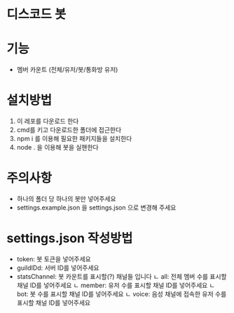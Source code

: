 # 디스코드 봇

# 기능
 - 멤버 카운트 (전체/유저/봇/통화방 유저)

# 설치방법
 1. 이 레포를 다운로드 한다
 2. cmd를 키고 다운로드한 폴더에 접근한다
 3. npm i 를 이용해 필요한 패키지들을 설치한다
 4. node . 을 이용해 봇을 실핸한다

# 주의사항
 - 하나의 폴더 당 하나의 봇만 넣어주세요
 - settings.example.json 을 settings.json 으로 변경해 주세요

# settings.json 작성방법
 - token: 봇 토큰을 넣어주세요
 - guildIDd: 서버 ID를 넣어주세요
 - statsChannel: 봇 카운트를 표시할(?) 채널들 입니다
    ㄴ all: 전체 멤버 수를 표시할 채널 ID를 넣어주세요
    ㄴ member: 유저 수를 표시할 채널 ID를 넣어주세요
    ㄴ bot: 봇 수를 표시할 채널 ID를 넣어주세요
    ㄴ voice: 음성 채널에 접속한 유저 수를 표시할 채널 ID를 넣어주세요